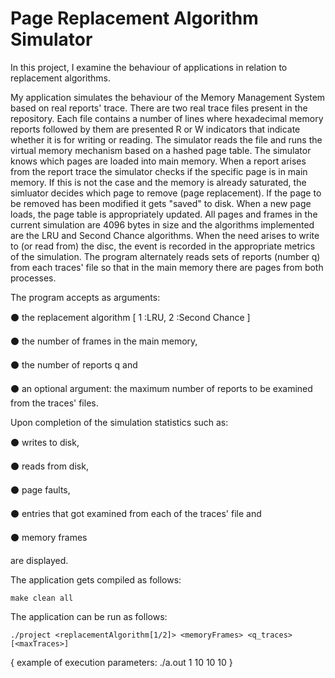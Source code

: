 # Page Replacement Algorithm Simulator

In this project, I  examine the behaviour of applications in relation to
replacement algorithms. 

My application simulates the behaviour of the Memory Management System based on real reports' trace. There are two real trace 
files present in the repository. Each file contains a number of lines
where hexadecimal memory reports followed by them are presented
R or W indicators that indicate whether it is for writing or reading. The
simulator reads the file and runs the virtual memory mechanism
based on a hashed page table. The simulator knows which pages are 
loaded into main memory. When a report arises from the report trace
the simulator checks if the specific page is in main memory. 
If this is not the case and the memory is already saturated, the simluator
decides which page to remove (page replacement). 
If the page to be removed has been modified it gets "saved" to disk. 
When a new page loads, the page table is appropriately updated.
All pages and frames in the current simulation are 4096 bytes in size 
and the algorithms implemented are the LRU and Second Chance algorithms.
When the need arises to write to (or read from) the disc, the event 
is recorded in the appropriate metrics of the simulation. The
program alternately reads sets of reports (number q) from each traces' file
so that in the main memory there are pages from both processes.


The program accepts as arguments:

⚫ the replacement algorithm  [ 1 :LRU, 2 :Second Chance ]

⚫ the number of frames in the main memory,

⚫ the number of reports q and

⚫ an optional argument: the maximum number of reports to be examined from the traces' files. 


Upon completion of the simulation statistics such as: 

⚫ writes to disk, 

⚫ reads from disk, 

⚫ page faults, 

⚫ entries that got examined from each of the traces' file and 

⚫ memory frames 

are displayed.

The application gets compiled as follows:

    make clean all

The application can be run as follows:

    ./project <replacementAlgorithm[1/2]> <memoryFrames> <q_traces> [<maxTraces>]
    
{ example of execution parameters: ./a.out 1 10 10 10 }


